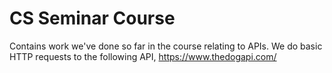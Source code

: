 # CS Seminar Course

Contains work we've done so far in the course relating to APIs. We do basic HTTP requests to the following API, https://www.thedogapi.com/
